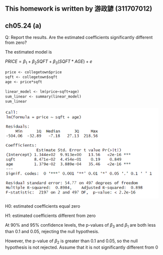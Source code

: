 ## This homework is written by 游政諺 (311707012)
## ch05.24 (a)
Q: Report the results. Are the estimated coefficients significantly different from zero?

The estimated model is

$PRICE = \beta_1 + \beta_2 SQFT + \beta_3 (SQFT * AGE)+e$

```
price <- collegetown$price
sqft <- collegetown$sqft
age <- price*sqft

linear_model <- lm(price~sqft+age)
sum_linear <- summary(linear_model)
sum_linear

```
![image](https://github.com/adni7413/ch05.24.a.1/raw/main/%E4%BD%9C%E6%A5%AD51.png)


H0: estimated coefficients equal zero

H1: estimated coefficients different from zero

At 90% and 95% confidence levels, the p-values ​​of  $\beta_3$ and $\beta_1$ are both less than 0.1 and 0.05, rejecting the null hypothesis. 

However, the p-value of $\beta_2$ is greater than 0.1 and 0.05, so the null hypothesis is not rejected. Assume that it is not significantly different from 0
